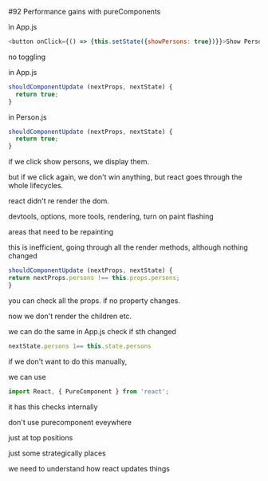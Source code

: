 #92 Performance gains with pureComponents

ìn App.js

```js
<button onClick={() => {this.setState({showPersons: true})}}>Show Persons</button>
```

no toggling

in App.js

```js
shouldComponentUpdate (nextProps, nextState) {
  return true;
}
```

in Person.js

```js
shouldComponentUpdate (nextProps, nextState) {
  return true;
}
```

if we click show persons, we display them.

but if we click again, we don't win anything, but react goes through the whole lifecycles.

react didn't re render the dom.

devtools, options, more tools, rendering, turn on paint flashing

areas that need to be repainting

this is inefficient, going through all the render methods, although nothing changed



```js
shouldComponentUpdate (nextProps, nextState) {
return nextProps.persons !== this.props.persons;
}
```

you can check all the props. if no property changes.

now we don't render the children etc.

we can do the same in App.js
check if sth changed
```js
nextState.persons 1== this.state.persons
```

if we don't want to do this manually,

we can use

```js
import React, { PureComponent } from 'react';
```

it has this checks internally

don't use purecomponent eveywhere

just at top positions

just some strategically places

we need to understand how react updates things
















